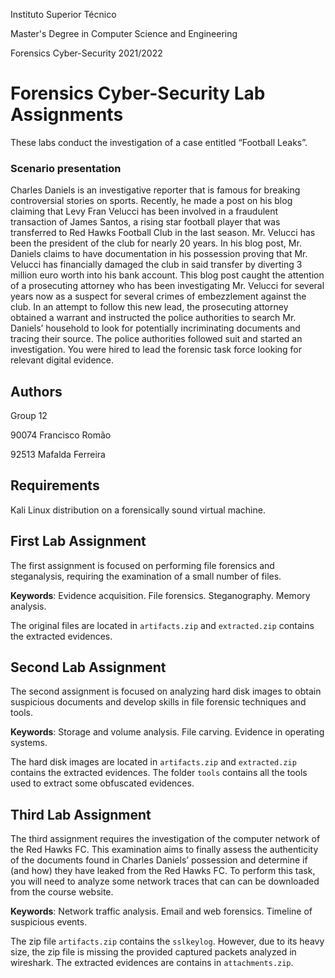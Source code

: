 Instituto Superior Técnico

Master's Degree in Computer Science and Engineering

Forensics Cyber-Security 2021/2022

# Forensics Cyber-Security Lab Assignments

These labs conduct the investigation of a case entitled “Football Leaks”.

### Scenario presentation

Charles Daniels is an investigative reporter that is famous for breaking controversial stories on sports. Recently, he made a post on his blog claiming that Levy Fran Velucci has been involved in a fraudulent transaction of James Santos, a rising star football player that was transferred to Red Hawks Football Club in the last season. Mr. Velucci has been the president of the club for nearly 20 years. In his blog post, Mr. Daniels claims to have documentation in his possession proving that Mr. Velucci has financially damaged the club in said transfer by diverting 3 million euro worth into his bank account. This blog post caught the attention of a prosecuting attorney who has been investigating Mr. Velucci for several years now as a suspect for several crimes of embezzlement against the club. In an attempt to follow this new lead, the prosecuting attorney obtained a warrant and instructed the police authorities to search Mr. Daniels’ household to look for potentially incriminating documents and tracing their source. The police authorities followed suit and started an investigation. You were hired to lead the forensic task force looking for relevant digital evidence.

## Authors

Group 12

90074 Francisco Romão

92513 Mafalda Ferreira

## Requirements 

Kali Linux distribution on a forensically sound virtual machine.

## First Lab Assignment

The first assignment is focused on performing file forensics and steganalysis, requiring the examination of a small number of files.

**Keywords**: Evidence acquisition. File forensics. Steganography. Memory analysis.

The original files are located in `artifacts.zip` and `extracted.zip` contains the extracted evidences.

## Second Lab Assignment

The second assignment is focused on analyzing hard disk images to obtain suspicious documents and develop skills in file forensic techniques and tools.

**Keywords**: Storage and volume analysis. File carving. Evidence in operating systems.

The hard disk images are located in `artifacts.zip` and `extracted.zip` contains the extracted evidences.
The folder `tools` contains all the tools used to extract some obfuscated evidences.

## Third Lab Assignment

The third assignment requires the investigation of the computer network of the Red Hawks FC. This examination aims to finally assess the authenticity of the documents found in Charles Daniels’ possession and determine if (and how) they have leaked from the Red Hawks FC. To perform this task, you will need to analyze some network traces that can can be downloaded from the course website.

**Keywords**: Network traffic analysis. Email and web forensics. Timeline of suspicious events.

The zip file `artifacts.zip` contains the `sslkeylog`. However, due to its heavy size, the zip file is missing the provided captured packets analyzed in wireshark.
The extracted evidences are contains in `attachments.zip`.
